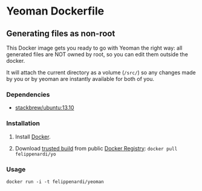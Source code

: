 # Yeoman Dockerfile
## Generating files as non-root

This Docker image gets you ready to go with Yeoman the right way: all generated files are NOT owned by root, so you can edit them outside the docker.

It will attach the current directory as a volume (`/src/`) so any changes made by you or by yeoman are instantly available for both of you.

### Dependencies

* [stackbrew/ubuntu:13.10](https://index.docker.io/u/stackbrew/ubuntu/)


### Installation

1. Install [Docker](https://www.docker.io/).

2. Download [trusted build](https://index.docker.io/u/felippenardi/yo/) from public [Docker Registry](https://index.docker.io/): `docker pull felippenardi/yo`

### Usage

    docker run -i -t felippenardi/yeoman
